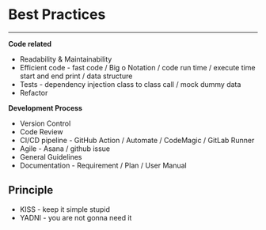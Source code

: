 # Best Practices

---

**Code related**

- Readability & Maintainability
- Efficient code - fast code / Big o Notation / code run time / execute time start and end print / data structure
- Tests - dependency injection class to class call / mock dummy data
- Refactor

**Development Process**

- Version Control
- Code Review
- CI/CD pipeline - GitHub Action / Automate / CodeMagic / GitLab Runner
- Agile - Asana / github issue
- General Guidelines
- Documentation - Requirement / Plan / User Manual

## Principle

- KISS - keep it simple stupid
- YADNI - you are not gonna need it
